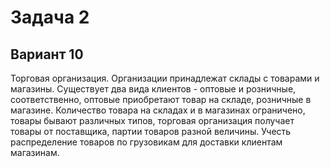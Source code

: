# Задача 2
## Вариант 10
Торговая организация. Организации принадлежат склады с товарами и магазины. Существует два вида клиентов - оптовые и розничные, соответственно, оптовые приобретают товар на складе, розничные в магазине. Количество товара на складах и в магазинах ограничено, товары бывают различных типов, торговая организация получает товары от поставщика, партии товаров разной величины. Учесть распределение товаров по грузовикам для доставки клиентам магазинам.
